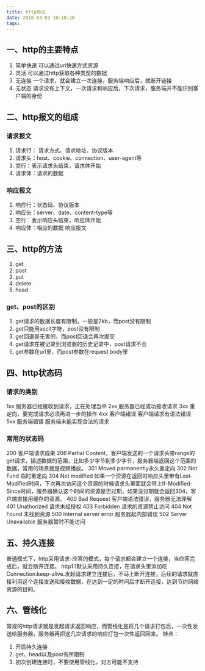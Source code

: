 ```yaml
---
title: http协议
date: 2018-03-03 10:10:20
tags:
---
```

## 一、http的主要特点
1. 简单快速
可以通过uri快速方式资源
2. 灵活
可以通过http获取各种类型的数据
3. 无连接
一个请求，就会建立一次连接，服务端响应后，就断开链接
4. 无状态
请求没有上下文，一次请求和响应后，下次请求，服务端并不能识别客户端的身份
<!-- more -->
## 二、http报文的组成
### 请求报文
1. 请求行： 请求方式、请求地址、协议版本
2. 请求头：host、cookie、connection、user-agent等
3. 空行：表示请求头结束，请求体开始
4. 请求体：请求的数据
### 响应报文
1. 响应行：状态码、协议版本
2. 响应头：server、date、content-type等
3. 空行：表示响应头结束，响应体开始
4. 响应体：相应的数据
响应报文

## 三、http的方法
1. get
2. post
3. put
4. delete
5. head

### get、post的区别
1. get请求的数据长度有限制，一般是2kb，而post没有限制
2. get只能用ascII字符，post没有限制
3. get回退是无害的，而post回退会再次提交
4. get请求在被记录到浏览器的历史记录中，post请求不会
5. get参数在url里，而post参数在request body里

## 四、http状态码
### 请求的类别
1xx 服务器已经接收到请求，正在处理当中
2xx 服务器已经成功接收请求
3xx 重定向，要完成请求必须再进一步的操作
4xx 客户端错误 客户端请求有语法错误
5xx 服务端错误 服务端未能实现合法的请求
### 常用的状态码
200 客户端请求成果
206 Partial Content，客户端发送的一个请求头带range的get请求，描述数据的范围，比如多少字节到多少字节，服务器端返回这个范围的数据，常用的场景就是视频播放。
301 Moved parmanently永久重定向
302 Not Fund 临时重定向
304 Not modified 如果一个资源在返回时响应头里带有Last-Modified时间，下次再次访问这个资源的时候请求头里面就会带上If-Modified-Since时间，服务器确认这个时间的资源是否过期，如果没过期就会返回304，客户端直接用缓存的资源。
400 Bad Request 客户端语法错误，服务器无法理解
401 Unathorized 请求未经授权
403 Forbidden 请求的资源禁止访问
404 Not Found 未找到资源
500 Internal server error 服务器起内部错误
502 Server Unavailable 服务器暂时不能访问

## 五、持久连接
普通模式下，http采用请求-应答的模式，每个请求都会建立一个连接，当应答完成后，就会断开连接。
http1.1默认采用持久连接，在请求头里添加吃Connection:keep-alive.发起请求建立连接后，不马上断开连接，后续的请求就直接利用这个连接发送和接收数据，在达到一定的时间后才断开连接，达到节约网络资源的目的。

## 六、管线化
常规的http请求就是发起请求返回响应，而管线化是将几个请求打包后，一次性发送给服务器，服务器再把这几次请求的响应打包一次性返回回来。
特点：
1. 开启持久连接
2. get、head以及post有所限制
3. 初次创建连接时，不要使用管线化，对方可能不支持